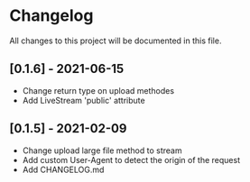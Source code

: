 # Changelog
All changes to this project will be documented in this file.

## [0.1.6] - 2021-06-15
- Change return type on upload methodes
- Add LiveStream 'public' attribute

## [0.1.5] - 2021-02-09
- Change upload large file method to stream 
- Add custom User-Agent to detect the origin of the request
- Add CHANGELOG.md
